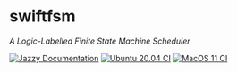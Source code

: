 swiftfsm
========
*A Logic-Labelled Finite State Machine Scheduler*

[![Jazzy Documentation](https://github.com/mipalgu/swiftfsm/actions/workflows/jazzy.yml/badge.svg?branch=verification)](https://github.com/mipalgu/swiftfsm/actions/workflows/jazzy.yml)
[![Ubuntu 20.04 CI](https://github.com/mipalgu/swiftfsm/actions/workflows/ci-linux.yml/badge.svg?branch=verification)](https://github.com/mipalgu/swiftfsm/actions/workflows/ci-linux.yml)
[![MacOS 11 CI](https://github.com/mipalgu/swiftfsm/actions/workflows/ci.yml/badge.svg?branch=verification)](https://github.com/mipalgu/swiftfsm/actions/workflows/ci.yml)

